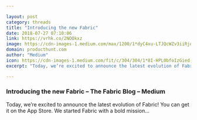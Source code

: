 ```yaml
---

layout: post
category: threads
title: "Introducing the new Fabric"
date: 2018-07-27 07:10:06
link: https://vrhk.co/2NOOkxz
image: https://cdn-images-1.medium.com/max/1200/1*dyC4xu-LTJQcWZv3iiRjqg.png
domain: producthunt.com
author: "Medium"
icon: https://cdn-images-1.medium.com/fit/c/304/304/1*8I-HPL0bfoIzGied-dzOvA.png
excerpt: "Today, we’re excited to announce the latest evolution of Fabric! You can get it on the App Store. We started Fabric with a bold mission…"

---
```


### Introducing the new Fabric – The Fabric Blog – Medium

Today, we’re excited to announce the latest evolution of Fabric! You can get it on the App Store. We started Fabric with a bold mission…